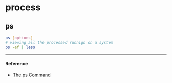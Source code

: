 # process

## ps

```bash
ps [options]
# viewing all the processed runnign on a system
ps -ef | less
```

---

#### Reference

- [The ps Command](http://www.linfo.org/ps.html)